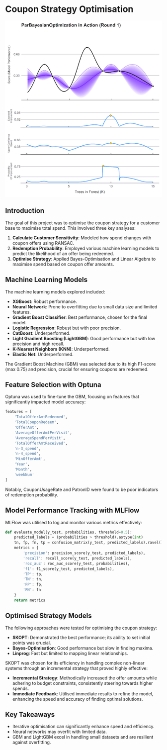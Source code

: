 # Coupon Strategy Optimisation

![alt text](./images/GpParBayesAnimationSmall.gif)

## Introduction

The goal of this project was to optimise the coupon strategy for a customer base to maximise total spend. This involved three key analyses:

1. **Calculate Customer Sensitivity**: Modeled how spend changes with coupon offers using RANSAC.
2. **Redemption Probability**: Employed various machine learning models to predict the likelihood of an offer being redeemed.
3. **Optimise Strategy**: Applied Bayes-Optimisation and Linear Algebra to maximise spend based on coupon offer amounts.

## Machine Learning Models

The machine learning models explored included:

- **XGBoost**: Robust performance.
- **Neural Network**: Prone to overfitting due to small data size and limited features.
- **Gradient Boost Classifier**: Best performance, chosen for the final model.
- **Logistic Regression**: Robust but with poor precision.
- **CatBoost**: Underperformed.
- **Light Gradient Boosting (LightGBM)**: Good performance but with low precision and high recall.
- **K-Nearest Neighbors (KNN)**: Underperformed.
- **Elastic Net**: Underperformed.

The Gradient Boost Machine (GBM) was selected due to its high F1-score (max 0.75) and precision, crucial for ensuring coupons are redeemed.

## Feature Selection with Optuna

Optuna was used to fine-tune the GBM, focusing on features that significantly impacted model accuracy:

```python
features = [
    'TotalOfferAmtRedeemed',
    'TotalCouponRedeem', 
    'OfferAmt', 
    'AverageOfferAmtPerVisit',
    'AverageSpendPerVisit',
    'TotalOfferAmtReceived',
    'n-3_spend',
    'n-4_spend',
    'MinOfferAmt', 
    'Year',
    'Month',
    'weekNum'
]
```
Notably, CouponUsageRate and PatronID were found to be poor indicators of redemption probability.

## Model Performance Tracking with MLFlow

MLFlow was utilised to log and monitor various metrics effectively:

```python
def evaluate_model(y_test, probabilities, threshold=0.5):
    predicted_labels = (probabilities > threshold).astype(int)
    tn, fp, fn, tp = confusion_matrix(y_test, predicted_labels).ravel()
    metrics = {
        'precision': precision_score(y_test, predicted_labels),
        'recall': recall_score(y_test, predicted_labels),
        'roc_auc': roc_auc_score(y_test, probabilities),
        'f1': f1_score(y_test, predicted_labels),
        'TP': tp, 
        'TN': tn, 
        'FP': fp, 
        'FN': fn
    }
    return metrics
```

## Optimised Strategy Models

The following approaches were tested for optimising the coupon strategy:

- __SKOPT__: Demonstrated the best performance; its ability to set initial points was crucial.
- __Bayes-Optimisation__: Good performance but slow in finding maxima.
- __Linprog__: Fast but limited to mapping linear relationships.

SKOPT was chosen for its efficiency in handling complex non-linear systems through an incremental strategy that proved highly effective:

- __Incremental Strategy__: Methodically increased the offer amounts while adhering to budget constraints, consistently steering towards higher spends.
- __Immediate Feedback__: Utilised immediate results to refine the model, enhancing the speed and accuracy of finding optimal solutions.

## Key Takeaways

- Iterative optimisation can significantly enhance speed and efficiency.
- Neural networks may overfit with limited data.
- GBM and LightGBM excel in handling small datasets and are resilient against overfitting.
